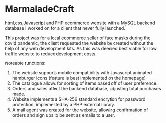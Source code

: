 # MarmaladeCraft
html,css,Javascript and PHP ecommerce website with a MySQL backend database I worked on for a client that never fully launched.

This project was for a local ecommerce seller of face masks during the covid pandemic, the client requested the website be created without the help of any web development kits.
As this was deemed best viable for low traffic website to reduce development costs.

Noteable functions:

1. The website supports mobile compatibility with Javascript animated hamburger icons (feature is best implemented on the homepage)
2. The catalogue allows for sorting of items based off of user preference.
3. Orders and sales affect the backend database, adjusting total purchases made. 
4. Website implements a SHA-256 standard encrytion for password protection, implemented by a PHP external library.
5. A mail agent was created for the website, allowing confirmation of orders and sign ups to be sent as emails to a user.
